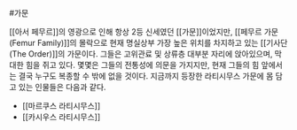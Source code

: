 #가문 

[[아서 페무르]]의 영광으로 인해 항상 2등 신세였던 [[가문]]이었지만, [[페무르 가문(Femur Family)]]의 몰락으로 현재 명실상부 가장 높은 위치를 차지하고 있는 [[기사단(The Order)]]의 가문이다. 그들은 고위관료 및 상류층 대부분 자리에 앉아있으며, 막대한 힘을 쥐고 있다. 몇몇은 그들의 전통성에 의문을 가지지만, 현재 그들의 힘 앞에서는 결국 누구도 복종할 수 밖에 없을 것이다. 지금까지 등장한 라티시무스 가문에 몸 담고 있는 인물들은 다음과 같다.

- [[마르쿠스 라티시무스]]
- [[카시우스 라티시무스]]